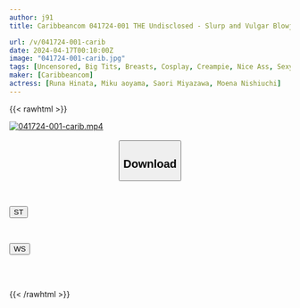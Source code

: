 ```yaml
---
author: j91
title: Caribbeancom 041724-001 THE Undisclosed - Slurp and Vulgar Blowjob Collection - Luna Hinata, Mirai Aoyama, Saori Miyazawa, Moena Nishiuchi

url: /v/041724-001-carib
date: 2024-04-17T00:10:00Z
image: "041724-001-carib.jpg"
tags: [Uncensored, Big Tits, Breasts, Cosplay, Creampie, Nice Ass, Sexy Legs, Shaved, Slender, Swimsuit]
maker: [Caribbeancom]
actress: [Runa Hinata, Miku aoyama, Saori Miyazawa, Moena Nishiuchi]
---
```



{{< rawhtml >}}

<div class="video" data-videoid="ZPX3GQ2RV0fqlq4">
    <a href="javascript:;">
        <img src="/v/041724-001-carib/041724-001-carib.jpg" width="WIDTH" height="HEIGHT" alt="041724-001-carib.mp4" loading="lazy">
    </a>
</div>

<script type="text/javascript" src="https://j91.asia/asset/on-demand-st.js"></script>

<br>
  <link rel="stylesheet" href="https://j91.asia/asset/bs5.css">
  
  <center>
  <button class="btn btn-primary" type="button" data-bs-toggle="collapse" data-bs-target=".multi-collapse" aria-expanded="false" aria-controls="multiCollapseExample1 multiCollapseExample2"><h2>Download</h2></button></center>
</p>
<div class="row">
  <div class="col">
    <div class="collapse multi-collapse" id="multiCollapseExample1">
      <div class="card card-body">
	      	      <br>
<div class="buttons">  
<p><a href="https://streamtape.to/v/ZPX3GQ2RV0fqlq4" target="_blank"><button class="btn-hover color-3"><i class="fa fa-download"></i> ST</button></a></p></div>
    </div>
  </div>
</div>
  <div class="col">
    <div class="collapse multi-collapse" id="multiCollapseExample2">
      <div class="card card-body">
	      <br>
<div class="buttons">
<p><a href="https://wolfstream.tv/f8l9c3e5i1m9" target="_blank"><button class="btn-hover color-8"><i class="fa fa-download"></i> WS</button></a></p></div>
<br><br>
      </div>
    </div>
  </div>
</div>

{{< /rawhtml >}}